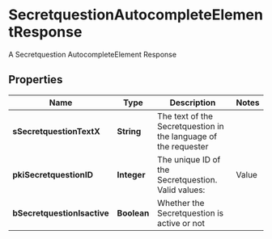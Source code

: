 

# SecretquestionAutocompleteElementResponse

A Secretquestion AutocompleteElement Response

## Properties

| Name | Type | Description | Notes |
|------------ | ------------- | ------------- | -------------|
|**sSecretquestionTextX** | **String** | The text of the Secretquestion in the language of the requester |  |
|**pkiSecretquestionID** | **Integer** | The unique ID of the Secretquestion.  Valid values:  |Value|Description| |-|-| |1|The name of the hospital in which you were born| |2|The name of your grade school| |3|The last name of your favorite teacher| |4|Your favorite sports team| |5|Your favorite TV show| |6|Your favorite movie| |7|The name of the street on which you grew up| |8|The name of your first employer| |9|Your first car| |10|Your favorite food| |11|The name of your first pet| |12|Favorite musician/band| |13|What instrument you play| |14|Your father&#39;s middle name| |15|Your mother&#39;s maiden name| |16|Name of your eldest child| |17|Your spouse&#39;s middle name| |18|Favorite restaurant| |19|Childhood nickname| |20|Favorite vacation destination| |21|Your boat&#39;s name| |22|Date of Birth (YYYY-MM-DD)| |22|Secret Code| |22|Your reference code| |  |
|**bSecretquestionIsactive** | **Boolean** | Whether the Secretquestion is active or not |  |



